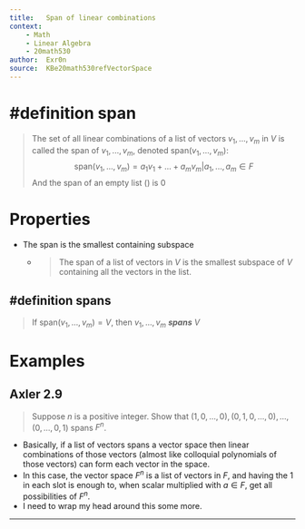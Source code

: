 ```yaml
---
title:   Span of linear combinations
context: 
	- Math
	- Linear Algebra
	- 20math530
author:  Exr0n
source:  KBe20math530refVectorSpace
---
```


# #definition span
> The set of all linear combinations of a list of vectors $v_1, ..., v_m$ in $V$ is called the span of $v_1, ..., v_m$, denoted $\text{span}(v_1,...,v_m)$:
> $$\text{span}(v_1,...,v_m) = {a_1v_1 + ... + a_mv_m | a_1, ..., a_m \in F}$$
> And the span of an empty list $()$ is ${0}$

# Properties
- The span is the smallest containing subspace
	- > The span of a list of vectors in $V$ is the smallest subspace of $V$ containing all the vectors in the list.

## #definition spans
> If $\text{span}(v_1,...,v_m) = V$, then $v_1, ..., v_m$ ***spans*** $V$

# Examples
## Axler 2.9
> Suppose $n$ is a positive integer. Show that $(1, 0, ..., 0), (0, 1, 0, ..., 0), ..., (0, ..., 0, 1)$ spans $F^n$.
- Basically, if a list of vectors spans a vector space then linear combinations of those vectors (almost like colloquial polynomials of those vectors) can form each vector in the space.
- In this case, the vector space $F^n$ is a list of vectors in $F$, and having the $1$ in each slot is enough to, when scalar multiplied with $a \in F$, get all possibilities of $F^n$.
- I need to wrap my head around this some more.

---
